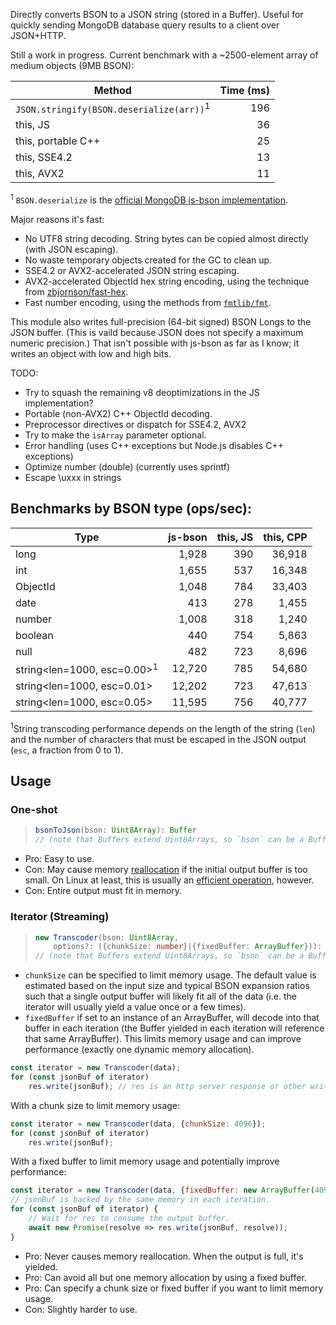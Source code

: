 Directly converts BSON to a JSON string (stored in a Buffer). Useful for quickly
sending MongoDB database query results to a client over JSON+HTTP.

Still a work in progress. Current benchmark with a ~2500-element array of
medium objects (9MB BSON):

| Method | Time (ms) |
| ------ | --------: |
| `JSON.stringify(BSON.deserialize(arr))`<sup>1</sup> | 196 |
| this, JS | 36 |
| this, portable C++ | 25 |
| this, SSE4.2 | 13 |
| this, AVX2 | 11 |

<sup>1</sup> `BSON.deserialize` is the [official MongoDB js-bson implementation](https://github.com/mongodb/js-bson).

Major reasons it's fast:
* No UTF8 string decoding. String bytes can be copied almost directly (with JSON
  escaping).
* No waste temporary objects created for the GC to clean up.
* SSE4.2 or AVX2-accelerated JSON string escaping.
* AVX2-accelerated ObjectId hex string encoding, using the technique from
  [zbjornson/fast-hex](https://github.com/zbjornson/fast-hex).
* Fast number encoding, using the methods from [`fmtlib/fmt`](https://github.com/fmtlib/fmt).

This module also writes full-precision (64-bit signed) BSON Longs to the JSON
buffer. (This is vaild because JSON does not specify a maximum numeric
precision.) That isn't possible with js-bson as far as I know; it writes an
object with low and high bits.

TODO:
* Try to squash the remaining v8 deoptimizations in the JS implementation?
* Portable (non-AVX2) C++ ObjectId decoding.
* Preprocessor directives or dispatch for SSE4.2, AVX2
* Try to make the `isArray` parameter optional.
* Error handling (uses C++ exceptions but Node.js disables C++ exceptions)
* Optimize number (double) (currently uses sprintf)
* Escape \\uxxx in strings

## Benchmarks by BSON type (ops/sec):

| Type | js-bson | this, JS | this, CPP |
| ---- | ---: | ---: | ---: |
| long | 1,928 | 390 | 36,918
| int | 1,655 | 537 | 16,348
| ObjectId | 1,048 | 784 | 33,403
| date | 413 | 278 | 1,455
| number | 1,008 | 318 | 1,240
| boolean | 440 | 754 | 5,863
| null | 482 | 723 | 8,696
| string\<len=1000, esc=0.00><sup>1</sup> | 12,720 | 785 | 54,680
| string\<len=1000, esc=0.01> | 12,202 | 723 | 47,613
| string\<len=1000, esc=0.05> | 11,595 | 756 | 40,777

<sup>1</sup>String transcoding performance depends on the length of the string
(`len`) and the number of characters that must be escaped in the JSON output
(`esc`, a fraction from 0 to 1).

## Usage

### One-shot

> ```ts
> bsonToJson(bson: Uint8Array): Buffer
> // (note that Buffers extend Uint8Arrays, so `bson` can be a Buffer)
> ```

* Pro: Easy to use.
* Con: May cause memory [reallocation](https://en.cppreference.com/w/c/memory/realloc)
  if the initial output buffer is too small. On Linux at least, this is usually
  an [efficient operation](http://blog.httrack.com/blog/2014/04/05/a-story-of-realloc-and-laziness/),
  however.
* Con: Entire output must fit in memory.

### Iterator (Streaming)

> ```ts
> new Transcoder(bson: Uint8Array,
>     options?: ({chunkSize: number}|{fixedBuffer: ArrayBuffer})): Iterator<Buffer>
> // (note that Buffers extend Uint8Arrays, so `bson` can be a Buffer)
> ```

* `chunkSize` can be specified to limit memory usage. The default value is
  estimated based on the input size and typical BSON expansion ratios such that
  a single output buffer will likely fit all of the data (i.e. the iterator will
  usually yield a value once or a few times).
* `fixedBuffer` if set to an instance of an ArrayBuffer, will decode into that
  buffer in each iteration (the Buffer yielded in each iteration will reference
  that same ArrayBuffer). This limits memory usage and can improve performance
  (exactly one dynamic memory allocation).

```js
const iterator = new Transcoder(data);
for (const jsonBuf of iterator)
    res.write(jsonBuf); // res is an http server response or other writable stream
```
With a chunk size to limit memory usage:
```js
const iterator = new Transcoder(data, {chunkSize: 4096});
for (const jsonBuf of iterator)
    res.write(jsonBuf);
```
With a fixed buffer to limit memory usage and potentially improve performance:
```js
const iterator = new Transcoder(data, {fixedBuffer: new ArrayBuffer(4096)});
// jsonBuf is backed by the same memory in each iteration.
for (const jsonBuf of iterator) {
    // Wait for res to consume the output buffer.
    await new Promise(resolve => res.write(jsonBuf, resolve));
}
```

* Pro: Never causes memory reallocation. When the output is full, it's yielded.
* Pro: Can avoid all but one memory allocation by using a fixed buffer.
* Pro: Can specify a chunk size or fixed buffer if you want to limit memory usage.
* Con: Slightly harder to use.
